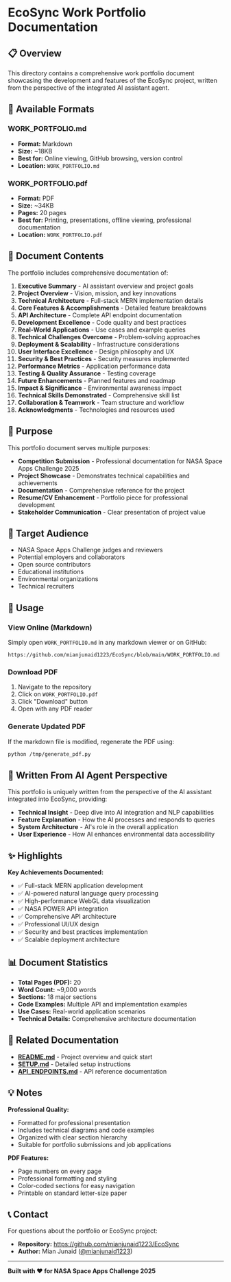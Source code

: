 # EcoSync Work Portfolio Documentation

## 📋 Overview

This directory contains a comprehensive work portfolio document showcasing the development and features of the EcoSync project, written from the perspective of the integrated AI assistant agent.

## 📄 Available Formats

### WORK_PORTFOLIO.md
- **Format:** Markdown
- **Size:** ~18KB
- **Best for:** Online viewing, GitHub browsing, version control
- **Location:** `WORK_PORTFOLIO.md`

### WORK_PORTFOLIO.pdf
- **Format:** PDF
- **Size:** ~34KB  
- **Pages:** 20 pages
- **Best for:** Printing, presentations, offline viewing, professional documentation
- **Location:** `WORK_PORTFOLIO.pdf`

## 📖 Document Contents

The portfolio includes comprehensive documentation of:

1. **Executive Summary** - AI assistant overview and project goals
2. **Project Overview** - Vision, mission, and key innovations
3. **Technical Architecture** - Full-stack MERN implementation details
4. **Core Features & Accomplishments** - Detailed feature breakdowns
5. **API Architecture** - Complete API endpoint documentation
6. **Development Excellence** - Code quality and best practices
7. **Real-World Applications** - Use cases and example queries
8. **Technical Challenges Overcome** - Problem-solving approaches
9. **Deployment & Scalability** - Infrastructure considerations
10. **User Interface Excellence** - Design philosophy and UX
11. **Security & Best Practices** - Security measures implemented
12. **Performance Metrics** - Application performance data
13. **Testing & Quality Assurance** - Testing coverage
14. **Future Enhancements** - Planned features and roadmap
15. **Impact & Significance** - Environmental awareness impact
16. **Technical Skills Demonstrated** - Comprehensive skill list
17. **Collaboration & Teamwork** - Team structure and workflow
18. **Acknowledgments** - Technologies and resources used

## 🎯 Purpose

This portfolio document serves multiple purposes:

- **Competition Submission** - Professional documentation for NASA Space Apps Challenge 2025
- **Project Showcase** - Demonstrates technical capabilities and achievements
- **Documentation** - Comprehensive reference for the project
- **Resume/CV Enhancement** - Portfolio piece for professional development
- **Stakeholder Communication** - Clear presentation of project value

## 👥 Target Audience

- NASA Space Apps Challenge judges and reviewers
- Potential employers and collaborators
- Open source contributors
- Educational institutions
- Environmental organizations
- Technical recruiters

## 🚀 Usage

### View Online (Markdown)
Simply open `WORK_PORTFOLIO.md` in any markdown viewer or on GitHub:
```
https://github.com/mianjunaid1223/EcoSync/blob/main/WORK_PORTFOLIO.md
```

### Download PDF
1. Navigate to the repository
2. Click on `WORK_PORTFOLIO.pdf`
3. Click "Download" button
4. Open with any PDF reader

### Generate Updated PDF
If the markdown file is modified, regenerate the PDF using:
```bash
python /tmp/generate_pdf.py
```

## 📝 Written From AI Agent Perspective

This portfolio is uniquely written from the perspective of the AI assistant integrated into EcoSync, providing:

- **Technical Insight** - Deep dive into AI integration and NLP capabilities
- **Feature Explanation** - How the AI processes and responds to queries
- **System Architecture** - AI's role in the overall application
- **User Experience** - How AI enhances environmental data accessibility

## ✨ Highlights

**Key Achievements Documented:**
- ✅ Full-stack MERN application development
- ✅ AI-powered natural language query processing
- ✅ High-performance WebGL data visualization
- ✅ NASA POWER API integration
- ✅ Comprehensive API architecture
- ✅ Professional UI/UX design
- ✅ Security and best practices implementation
- ✅ Scalable deployment architecture

## 📊 Document Statistics

- **Total Pages (PDF):** 20
- **Word Count:** ~9,000 words
- **Sections:** 18 major sections
- **Code Examples:** Multiple API and implementation examples
- **Use Cases:** Real-world application scenarios
- **Technical Details:** Comprehensive architecture documentation

## 🔗 Related Documentation

- **[README.md](./README.md)** - Project overview and quick start
- **[SETUP.md](./SETUP.md)** - Detailed setup instructions  
- **[API_ENDPOINTS.md](./API_ENDPOINTS.md)** - API reference documentation

## 💡 Notes

**Professional Quality:**
- Formatted for professional presentation
- Includes technical diagrams and code examples
- Organized with clear section hierarchy
- Suitable for portfolio submissions and job applications

**PDF Features:**
- Page numbers on every page
- Professional formatting and styling
- Color-coded sections for easy navigation
- Printable on standard letter-size paper

## 📞 Contact

For questions about the portfolio or EcoSync project:
- **Repository:** https://github.com/mianjunaid1223/EcoSync
- **Author:** Mian Junaid ([@mianjunaid1223](https://github.com/mianjunaid1223))

---

**Built with ❤️ for NASA Space Apps Challenge 2025**
